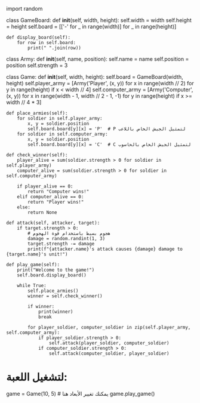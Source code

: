 
import random

class GameBoard:
    def __init__(self, width, height):
        self.width = width
        self.height = height
        self.board = [['-' for _ in range(width)] for _ in range(height)]

    def display_board(self):
        for row in self.board:
            print(" ".join(row))

class Army:
    def __init__(self, name, position):
        self.name = name
        self.position = position
        self.strength = 3

class Game:
    def __init__(self, width, height):
        self.board = GameBoard(width, height)
        self.player_army = [Army('Player', (x, y)) for x in range(width // 2) for y in range(height) if x < width // 4]
        self.computer_army = [Army('Computer', (x, y)) for x in range(width - 1, width // 2 - 1, -1) for y in range(height) if x >= width // 4 * 3]

    def place_armies(self):
        for soldier in self.player_army:
            x, y = soldier.position
            self.board.board[y][x] = 'P'  # P لتمثيل الجيش الخاص باللاعب
        for soldier in self.computer_army:
            x, y = soldier.position
            self.board.board[y][x] = 'C'  # C لتمثيل الجيش الخاص بالحاسوب

    def check_winner(self):
        player_alive = sum(soldier.strength > 0 for soldier in self.player_army)
        computer_alive = sum(soldier.strength > 0 for soldier in self.computer_army)

        if player_alive == 0:
            return "Computer wins!"
        elif computer_alive == 0:
            return "Player wins!"
        else:
            return None

    def attack(self, attacker, target):
        if target.strength > 0:
            # هجوم بسيط باستخدام قوة الهجوم
            damage = random.randint(1, 3)
            target.strength -= damage
            print(f"{attacker.name}'s attack causes {damage} damage to {target.name}'s unit!")

    def play_game(self):
        print("Welcome to the game!")
        self.board.display_board()

        while True:
            self.place_armies()
            winner = self.check_winner()

            if winner:
                print(winner)
                break

            for player_soldier, computer_soldier in zip(self.player_army, self.computer_army):
                if player_soldier.strength > 0:
                    self.attack(player_soldier, computer_soldier)
                if computer_soldier.strength > 0:
                    self.attack(computer_soldier, player_soldier)

# لتشغيل اللعبة:
game = Game(10, 5)  # يمكنك تغيير الأبعاد هنا
game.play_game()
